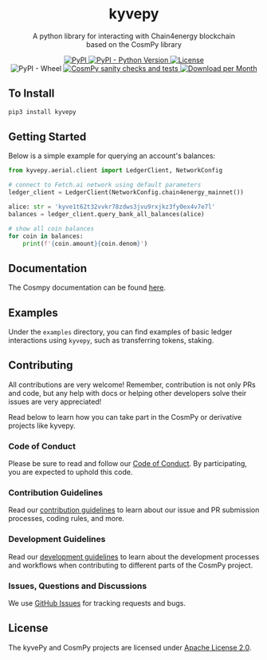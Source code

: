 <h1 align="center">
    <b>kyvepy</b>
</h1>

<p align="center">
A python library for interacting with Chain4energy blockchain<br>
based on the CosmPy library
</p>

<p align="center">
  <a href="https://pypi.org/project/kyvepy/">
    <img alt="PyPI" src="https://img.shields.io/pypi/v/kyvepy">
  </a>
  <a href="https://pypi.org/project/kyvepy/">
    <img alt="PyPI - Python Version" src="https://img.shields.io/pypi/pyversions/kyvepy">
  </a>
  <a href="https://github.com/crosnest/kyvepy/blob/master/LICENSE">
    <img alt="License" src="https://img.shields.io/pypi/l/kyvepy">
  </a>
  <br />
  <a>
    <img alt="PyPI - Wheel" src="https://img.shields.io/pypi/wheel/kyvepy">
  </a>
  <a href="https://github.com/crosnest/kyvepy/actions/workflows/workflow.yml">
    <img alt="CosmPy sanity checks and tests" src="https://github.com/crosnest/kyvepy/actions/workflows/workflow.yml/badge.svg">
  </a>
  <a href="https://pypi.org/project/kyvepy/">
    <img alt="Download per Month" src="https://img.shields.io/pypi/dm/kyvepy">
  </a>
</p>

## To Install

```bash
pip3 install kyvepy
```

## Getting Started

Below is a simple example for querying an account's balances:

```python
from kyvepy.aerial.client import LedgerClient, NetworkConfig

# connect to Fetch.ai network using default parameters
ledger_client = LedgerClient(NetworkConfig.chain4energy_mainnet())

alice: str = 'kyve1t62t32vvkr78zdws3jvu9rxjkz3fy0ex4v7e7l'
balances = ledger_client.query_bank_all_balances(alice)

# show all coin balances
for coin in balances:
    print(f'{coin.amount}{coin.denom}')
```

## Documentation

The Cosmpy documentation can be found [here](https://docs.fetch.ai/CosmPy/).

## Examples

Under the `examples` directory, you can find examples of basic ledger interactions using `kyvepy`, such as transferring tokens, staking.

## Contributing

All contributions are very welcome! Remember, contribution is not only PRs and code, but any help with docs or helping other developers solve their issues are very appreciated!

Read below to learn how you can take part in the CosmPy or derivative projects like kyvepy.

### Code of Conduct

Please be sure to read and follow our [Code of Conduct][coc]. By participating, you are expected to uphold this code.

### Contribution Guidelines

Read our [contribution guidelines][contributing] to learn about our issue and PR submission processes, coding rules, and more.

### Development Guidelines

Read our [development guidelines][developing] to learn about the development processes and workflows when contributing to different parts of the CosmPy project.

### Issues, Questions and Discussions

We use [GitHub Issues][issues] for tracking requests and bugs.

## License

The kyvePy and CosmPy projects are licensed under [Apache License 2.0][license].

[contributing]: https://github.com/crosnest/kyvepy/blob/master/CONTRIBUTING.md
[developing]: https://github.com/crosnest/kyvepy/blob/master/DEVELOPING.md
[coc]: https://github.com/crosnest/kyvepy/blob/master/CODE_OF_CONDUCT.md
[issues]: https://github.com/crosnest/kyvepy/issues
[license]: https://github.com/crosnest/kyvepy/blob/master/LICENSE